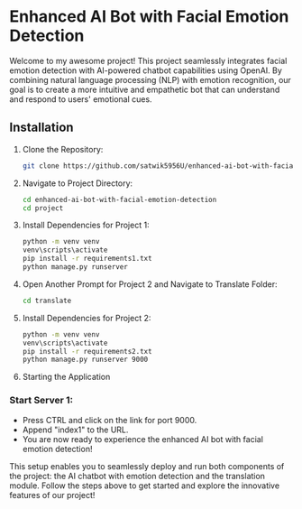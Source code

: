 # Enhanced AI Bot with Facial Emotion Detection

Welcome to my awesome project! This project seamlessly integrates facial emotion detection with AI-powered chatbot capabilities using OpenAI. By combining natural language processing (NLP) with emotion recognition, our goal is to create a more intuitive and empathetic bot that can understand and respond to users' emotional cues.

## Installation
1. Clone the Repository:
   ```bash
   git clone https://github.com/satwik5956U/enhanced-ai-bot-with-facial-emotion-detection.git
2. Navigate to Project Directory:
   ```bash
   cd enhanced-ai-bot-with-facial-emotion-detection
   cd project
3. Install Dependencies for Project 1:
   ```bash
   python -m venv venv
   venv\scripts\activate
   pip install -r requirements1.txt
   python manage.py runserver
4. Open Another Prompt for Project 2 and Navigate to Translate Folder:
   ```bash
   cd translate
5. Install Dependencies for Project 2:
   ```bash
   python -m venv venv
   venv\scripts\activate
   pip install -r requirements2.txt
   python manage.py runserver 9000
6. Starting the Application

### Start Server 1:

- Press CTRL and click on the link for port 9000.
- Append "index1" to the URL.
- You are now ready to experience the enhanced AI bot with facial emotion detection!

This setup enables you to seamlessly deploy and run both components of the project: the AI chatbot with emotion detection and the translation module. Follow the steps above to get started and explore the innovative features of our project!
